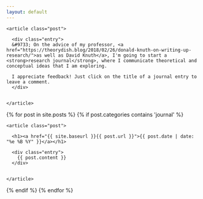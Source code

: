 ```yaml
---
layout: default
---
```


<div class="posts">

    <article class="post">

      <div class="entry">
      &#9733; On the advice of my professor, <a href="https://theorydish.blog/2018/02/26/donald-knuth-on-writing-up-research/">as well as David Knuth</a>, I'm going to start a <strong>research journal</strong>, where I communicate theoretical and conceptual ideas that I am exploring. 

      I appreciate feedback! Just click on the title of a journal entry to leave a comment.      
      </div>

      
    </article>

  {% for post in site.posts %}
    {% if post.categories contains 'journal' %}
    
    <article class="post">

      <h1><a href="{{ site.baseurl }}{{ post.url }}">{{ post.date | date: "%e %B %Y" }}</a></h1>

      <div class="entry">
        {{ post.content }}
      </div>

      
    </article>
  {% endif %}
  {% endfor %}
</div>
